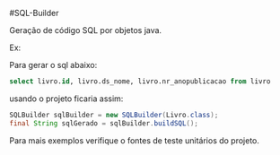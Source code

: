 #SQL-Builder

Geração de código SQL por objetos java.

Ex:

Para gerar o sql abaixo:

```sql
select livro.id, livro.ds_nome, livro.nr_anopublicacao from livro
```
usando o projeto ficaria assim:

```java
SQLBuilder sqlBuilder = new SQLBuilder(Livro.class);
final String sqlGerado = sqlBuilder.buildSQL();
```

Para mais exemplos verifique o fontes de teste unitários do projeto.

